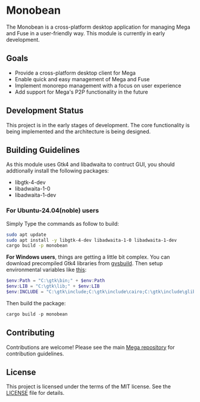 # Monobean

The Monobean is a cross-platform desktop application for managing Mega and Fuse in a user-friendly way. This module is currently in early development.

## Goals

- Provide a cross-platform desktop client for Mega
- Enable quick and easy management of Mega and Fuse
- Implement monorepo management with a focus on user experience
- Add support for Mega's P2P functionality in the future

## Development Status

This project is in the early stages of development. The core functionality is being implemented and the architecture is being designed.

## Building Guidelines
As this module uses Gtk4 and libadwaita to contruct GUI, you should addtionally install the following packages:
- libgtk-4-dev
- libadwaita-1-0
- libadwaita-1-dev

### For Ubuntu-24.04(noble) users
Simply Type the commands as follow to build:
```bash
sudo apt update
sudo apt install -y libgtk-4-dev libadwaita-1-0 libadwaita-1-dev
cargo build -p monobean
```

**For Windows users**, things are getting a little bit complex.
You can download precompiled Gtk4 libraries from [gvsbuild](https://github.com/wingtk/gvsbuild#development-environment). Then setup environmental variables like [this](https://github.com/wingtk/gvsbuild?tab=readme-ov-file#environmental-variables):
```powershell
$env:Path = "C:\gtk\bin;" + $env:Path
$env:LIB = "C:\gtk\lib;" + $env:LIB
$env:INCLUDE = "C:\gtk\include;C:\gtk\include\cairo;C:\gtk\include\glib-2.0;C:\gtk\include\gobject-introspection-1.0;C:\gtk\lib\glib-2.0\include;" + $env:INCLUDE
```
Then build the package:
```powershell
cargo build -p monobean
```

## Contributing

Contributions are welcome! Please see the main [Mega repository](https://github.com/web3infra-foundation/mega) for contribution guidelines.

## License

This project is licensed under the terms of the MIT license. See the [LICENSE](../LICENSE-MIT) file for details.
